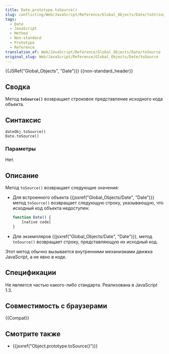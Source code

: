 ```yaml
---
title: Date.prototype.toSource()
slug: conflicting/Web/JavaScript/Reference/Global_Objects/Date/toString
tags:
  - Date
  - JavaScript
  - Method
  - Non-standard
  - Prototype
  - Reference
translation_of: Web/JavaScript/Reference/Global_Objects/Date/toSource
original_slug: Web/JavaScript/Reference/Global_Objects/Date/toSource
---
```


{{JSRef("Global_Objects", "Date")}} {{non-standard_header}}

## Сводка

Метод **`toSource()`** возвращает строковое представление исходного кода объекта.

## Синтаксис

```
dateObj.toSource()
Date.toSource()
```

### Параметры

Нет.

## Описание

Метод `toSource()` возвращает следующие значения:

- Для встроенного объекта {{jsxref("Global_Objects/Date", "Date")}} метод `toSource()` возвращает следующую строку, указывающую, что исходный код объекта недоступен:

  ```js
  function Date() {
      [native code]
  }
  ```

- Для экземпляров {{jsxref("Global_Objects/Date", "Date")}}, метод `toSource()` возвращает строку, представляющую их исходный код.

Этот метод обычно вызывается внутренними механизмами движка JavaScript, а не явно в коде.

## Спецификации

Не является частью какого-либо стандарта. Реализована в JavaScript 1.3.

## Совместимость с браузерами

{{Compat}}

## Смотрите также

- {{jsxref("Object.prototype.toSource()")}}
